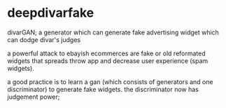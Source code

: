 # deepdivarfake
divarGAN; a generator which can generate fake advertising widget which can dodge divar's judges

a powerful attack to ebayish ecommerces are fake or old reformated widgets that spreads throw app and decrease user experience (spam widgets).

a good practice is to learn a gan (which consists of generators and one discriminator) to generate fake widgets.
the discriminator now has judgement power;
